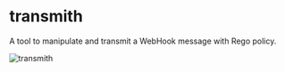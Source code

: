 # transmith
A tool to manipulate and transmit a WebHook message with Rego policy.

![transmith](https://github.com/user-attachments/assets/a5609f4e-6bc8-43e7-a9f7-1bfb1457795e)



